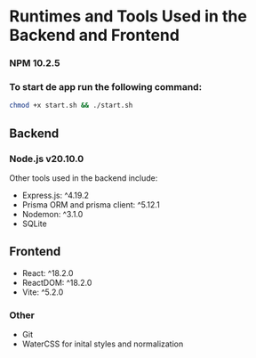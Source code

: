 # Runtimes and Tools Used in the Backend and Frontend

### NPM 10.2.5

### To start de app run the following command:

```bash
chmod +x start.sh && ./start.sh
```
  
## Backend

### Node.js v20.10.0

Other tools used in the backend include:
* Express.js: ^4.19.2
* Prisma ORM and prisma client: ^5.12.1
* Nodemon: ^3.1.0
* SQLite

## Frontend

* React: ^18.2.0
* ReactDOM: ^18.2.0
* Vite: ^5.2.0

### Other

* Git
* WaterCSS for inital styles and normalization

